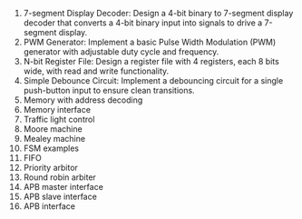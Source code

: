 
1. 7-segment Display Decoder: Design a 4-bit binary to 7-segment display decoder that converts a 4-bit binary input into signals to drive a 7-segment display.
2. PWM Generator: Implement a basic Pulse Width Modulation (PWM) generator with adjustable duty cycle and frequency.
3. N-bit Register File: Design a register file with 4 registers, each 8 bits wide, with read and write functionality.
4. Simple Debounce Circuit: Implement a debouncing circuit for a single push-button input to ensure clean transitions.
5. Memory with address decoding
6. Memory interface
7. Traffic light control
8. Moore machine
9. Mealey machine
10. FSM examples
11. FIFO
12. Priority arbitor
13. Round robin arbiter
14. APB master interface
15. APB slave interface
16. APB interface

